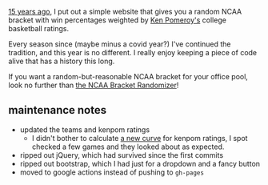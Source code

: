 [15 years ago](https://billmill.org/ncaa_randomizer.html), I put out a simple website that gives you a random NCAA bracket with win percentages weighted by [Ken Pomeroy's](https://kenpom.com/) college basketball ratings.

Every season since (maybe minus a covid year?) I've continued the tradition, and this year is no different. I really enjoy keeping a piece of code alive that has a history this long.

If you want a random-but-reasonable NCAA bracket for your office pool, look no further than [the NCAA Bracket Randomizer](https://llimllib.github.io/ncaa-bracket-randomizer/)!

## maintenance notes

- updated the teams and kenpom ratings
	- I didn't bother to calculate [a new curve](https://github.com/llimllib/ncaa-bracket-randomizer/blob/main/fitting_kenpom/fitting%20kenpom.ipynb#cell-id=6f699577) for kenpom ratings, I spot checked a few games and they looked about as expected.
- ripped out jQuery, which had survived since the first commits
- ripped out bootstrap, which I had just for a dropdown and a fancy button
- moved to google actions instead of pushing to `gh-pages`